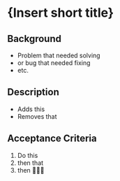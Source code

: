 <!-- Title of PR should use a standard commit prefix (feat, fix, chore, docs, test, etc.) followed by an optional context ((components), (linting), etc), and a succinct description. I.E. `feat(components): add MyFancyComponent` or `fix(search/results): incomplete results displayed` -->

<!-- Does not have to match PR title. I.E. MyFancyComponent -->

# {Insert short title}

<!-- What is the rationale for the changes? -->

## Background

- Problem that needed solving
- or bug that needed fixing
- etc.

<!-- What is the description of the changes? -->

## Description

- Adds this
- Removes that

## Acceptance Criteria

<!-- What are the steps to test the changes? -->

1. Do this
2. then that
3. then 🚀🚀🚀
